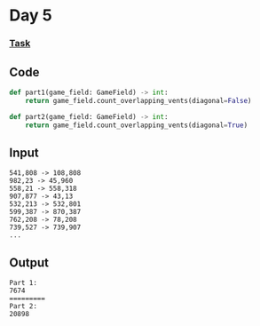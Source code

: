# Day 5
### [Task](https://adventofcode.com/2021/day/5)
## Code
```py
def part1(game_field: GameField) -> int:
    return game_field.count_overlapping_vents(diagonal=False)

def part2(game_field: GameField) -> int:
    return game_field.count_overlapping_vents(diagonal=True)

```
## Input
```
541,808 -> 108,808
982,23 -> 45,960
558,21 -> 558,318
907,877 -> 43,13
532,213 -> 532,801
599,387 -> 870,387
762,208 -> 78,208
739,527 -> 739,907
...
```
## Output
```
Part 1:
7674
=========
Part 2:
20898
```